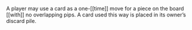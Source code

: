A player may use a card as a one-[[time]] move for a piece on the board [[with]] no overlapping pips. A card used this way is placed in its owner’s discard pile.